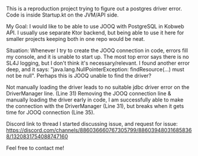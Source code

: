 This is a reproduction project trying to figure out a postgres driver error.
Code is inside Startup.kt on the JVM/API side.

My Goal: I would like to be able to use JOOQ with PostgreSQL in Kobweb API. 
I usually use separate Ktor backend, but being able to use it here for smaller projects keeping both in one repo would be neat.

Situation: Whenever I try to create the JOOQ connection in code, errors fill my console, and it is unable to start up. 
The most top error says there is no SL4J logging, but I don't think it's necessary/relevant. 
I found another error deep, and it says: "java.lang.NullPointerException: findResource(...) must not be null". Perhaps this is JOOQ unable to find the driver?

Not manually loading the driver leads to no suitable jdbc driver error on the DriverManager line. (Line 31)
Removing the JOOQ connection line & manually loading the driver early in code, I am successfully able to make
the connection with the DriverManager (Line 31), but breaks when it gets time for JOOQ connection (Line 35).

Discord link to thread I started discussing issue, and request for issue:
https://discord.com/channels/886036660767305799/886039480316858368/1320831754088747160

Feel free to contact me!
